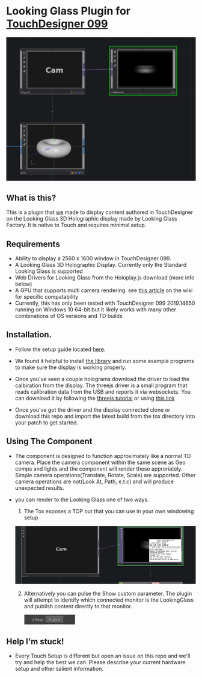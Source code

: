 # Looking Glass Plugin for [TouchDesigner 099](https://www.derivative.ca/)

![](images/header.png)

## What is this?
This is a plugin that [we](https://www.besidedigital.com/) made to display content authored in TouchDesigner on the Looking Glass 3D Holographic display made by Looking Glass Factory. It is native to Touch and requires minimal setup.

## Requirements
* Ability to display a 2560 x 1600 window in TouchDesigner 099.
* A Looking Glass 3D Holographic Display. Currently only the Standard Looking Glass is supported
* Web Drivers for Looking Glass from the Holoplay.js download (more info below)
* A GPU that supports multi camera rendering. see [this article](https://docs.derivative.ca/Multi-Camera_Rendering) on the wiki for specific compatability
* Currently, this has only been tested with TouchDesigner 099 2019.14650 running on Windows 10 64-bit but it likely works with many other combinations of OS versions and TD builds



## Installation. 
* Follow the setup guide located [here](https://docs.lookingglassfactory.com/).

* We found it helpful to install [the library](https://docs.lookingglassfactory.com/Gettingstarted/library/) and run some example programs to make sure the display is working properly.

* Once you've seen a couple holograms download the driver to load the calbiration from the display. The threejs driver is a small program that reads calibration data from the USB and reports it via websockets. You can download it by following the [threejs tutorial](https://docs.lookingglassfactory.com/Three/guide/) or using [this link](http://look.glass/threejsdriver)

* Once you've got the driver and the display connected clone or download this repo and import the latest build from the tox directory into your patch to get started.



## Using The Component

* The component is designed to function approximately like a normal TD camera. Place the camera component within the same scene as Geo comps and lights and the component will render these approriately. Simple camera operations(Translate, Rotate, Scale) are supported. Other camera operations are not(Look At, Path, e.t.c) and will produce unexpected results.
* you can render to the Looking Glass one of two ways. 
    1. The Tox exposes a TOP out that you can use in your own windowing setup


    ![](images/info.png)


    2. Alternatively you can pulse the Show custom parameter. The plugin will attempt to identify which connected monitor is the LookingGlass and publish content directly to that monitor.

        ![](images/show_btn.png)


## Help I'm stuck!

* Every Touch Setup is different but open an issue on this repo and we'll try and help the best we can. Please describe your current hardware setup and other salient information. 


